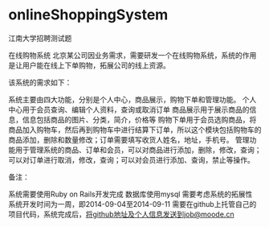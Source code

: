 onlineShoppingSystem
====================

江南大学招聘测试题

在线购物系统
北京某公司因业务需求，需要研发一个在线购物系统，系统的作用是让用户能在线上下单购物，拓展公司的线上资源。

该系统的需求如下：

系统主要由四大功能，分别是个人中心，商品展示，购物下单和管理功能。
个人中心用于会员查询、编辑个人资料，查询或取消订单
商品展示用于展示商品的信息，信息包括商品的图片、分类，简介，价格等
购物下单用于会员选购商品，将商品加入购物车，然后再到购物车中进行结算下订单，所以这个模块包括购物车的商品添加，删除和数量修改；订单需要填写收货人姓名，地址，手机号。
管理功能用于管理系统的商品、订单和会员，可以对商品进行添加，删除，修改，查询；可以对订单进行取消，修改，查询；可以对会员进行添加、查询，禁止等操作。

备注：

系统需要使用Ruby on Rails开发完成
数据库使用mysql
需要考虑系统的拓展性
系统开发时间为一周，即2014-09-04至2014-09-11
需要在github上托管自己的项目代码，系统完成后，将github地址及个人信息发送到job@moode.cn
